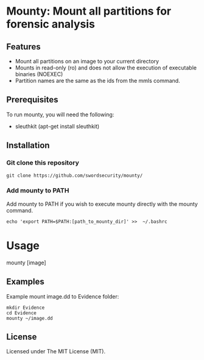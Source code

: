 # Mounty: Mount all partitions for forensic analysis
## Features
- Mount all partitions on an image to your current directory
- Mounts in read-only (ro) and does not allow the execution of executable binaries (NOEXEC)
- Partition names are the same as the ids from the mmls command.

## Prerequisites
To run mounty, you will need the following:
- sleuthkit (apt-get install sleuthkit)

## Installation
### Git clone this repository
```
git clone https://github.com/swordsecurity/mounty/
```

### Add mounty to PATH
Add mounty to PATH if you wish to execute mounty directly with the mounty command.
```
echo 'export PATH=$PATH:[path_to_mounty_dir]' >>  ~/.bashrc
```

# Usage
mounty [image] 

## Examples
Example mount image.dd to Evidence folder:
```
mkdir Evidence
cd Evidence
mounty ~/image.dd
```
 
## License
Licensed under The MIT License (MIT).
